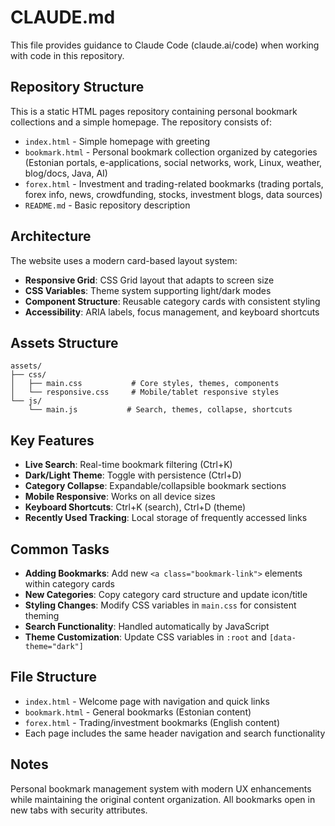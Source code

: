 # CLAUDE.md

This file provides guidance to Claude Code (claude.ai/code) when working with code in this repository.

## Repository Structure

This is a static HTML pages repository containing personal bookmark collections and a simple homepage. The repository consists of:

- `index.html` - Simple homepage with greeting
- `bookmark.html` - Personal bookmark collection organized by categories (Estonian portals, e-applications, social networks, work, Linux, weather, blog/docs, Java, AI)
- `forex.html` - Investment and trading-related bookmarks (trading portals, forex info, news, crowdfunding, stocks, investment blogs, data sources)
- `README.md` - Basic repository description

## Architecture

The website uses a modern card-based layout system:
- **Responsive Grid**: CSS Grid layout that adapts to screen size
- **CSS Variables**: Theme system supporting light/dark modes
- **Component Structure**: Reusable category cards with consistent styling
- **Accessibility**: ARIA labels, focus management, and keyboard shortcuts

## Assets Structure

```
assets/
├── css/
│   ├── main.css           # Core styles, themes, components
│   └── responsive.css     # Mobile/tablet responsive styles
└── js/
    └── main.js           # Search, themes, collapse, shortcuts
```

## Key Features

- **Live Search**: Real-time bookmark filtering (Ctrl+K)
- **Dark/Light Theme**: Toggle with persistence (Ctrl+D)
- **Category Collapse**: Expandable/collapsible bookmark sections
- **Mobile Responsive**: Works on all device sizes
- **Keyboard Shortcuts**: Ctrl+K (search), Ctrl+D (theme)
- **Recently Used Tracking**: Local storage of frequently accessed links

## Common Tasks

- **Adding Bookmarks**: Add new `<a class="bookmark-link">` elements within category cards
- **New Categories**: Copy category card structure and update icon/title
- **Styling Changes**: Modify CSS variables in `main.css` for consistent theming
- **Search Functionality**: Handled automatically by JavaScript
- **Theme Customization**: Update CSS variables in `:root` and `[data-theme="dark"]`

## File Structure

- `index.html` - Welcome page with navigation and quick links
- `bookmark.html` - General bookmarks (Estonian content)  
- `forex.html` - Trading/investment bookmarks (English content)
- Each page includes the same header navigation and search functionality

## Notes

Personal bookmark management system with modern UX enhancements while maintaining the original content organization. All bookmarks open in new tabs with security attributes.